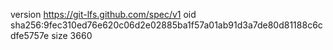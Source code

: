 version https://git-lfs.github.com/spec/v1
oid sha256:9fec310ed76e620c06d2e02885ba1f57a01ab91d3a7de80d81188c6cdfe5757e
size 3660
